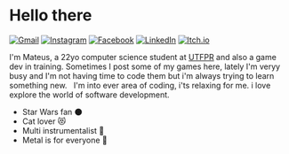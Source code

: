 # Hello there 

[![Gmail](https://img.shields.io/badge/Gmail-D14836?style=for-the-badge&logo=gmail&logoColor=white)](mailto:mateusbiegermarques@gmail.com)
[![Instagram](https://img.shields.io/badge/Instagram-E4405F?style=for-the-badge&logo=instagram&logoColor=white)](https://www.instagram.com/mateus_b_marques/)
[![Facebook](https://img.shields.io/badge/-facebook-%231877F2?style=for-the-badge&logo=facebook&logoColor=white)](https://www.facebook.com/CocoDeLuta/)
[![LinkedIn](https://img.shields.io/badge/LinkedIn-0077B5?style=for-the-badge&logo=linkedin&logoColor=white)](https://www.linkedin.com/in/mateus-bieger-marques-403459214/)
[![Itch.io](https://img.shields.io/badge/-Itch.io-%23FA5C5C?style=for-the-badge&logo=itchdotio&logoColor=white)](https://cocodeluta.itch.io/)


I'm Mateus, a 22yo computer science student at [UTFPR](http://www.utfpr.edu.br/) and also a game dev in training.
Sometimes I post some of my games here, lately I'm veryy busy and I'm not having time to code them but i'm always trying to learn something new. &nbsp;
I'm into ever area of coding, i'ts relaxing for me. i love explore the world of software development.

- Star Wars fan 🌑
- Cat lover 😻
- Multi instrumentalist 🎼
- Metal is for everyone 🤘
